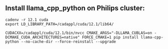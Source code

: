 ## Install llama_cpp_python on Philips cluster: 

```
cadenv -r 12.1 cuda
export LD_LIBRARY_PATH=/cadappl/cuda/12.1/lib64/

CUDACXX=/cadappl/cuda/12.1/bin/nvcc CMAKE_ARGS="-DLLAMA_CUBLAS=on -DCMAKE_CUDA_ARCHITECTURES=native" FORCE_CMAKE=1 pip install llama-cpp-python --no-cache-dir --force-reinstall --upgrade
```